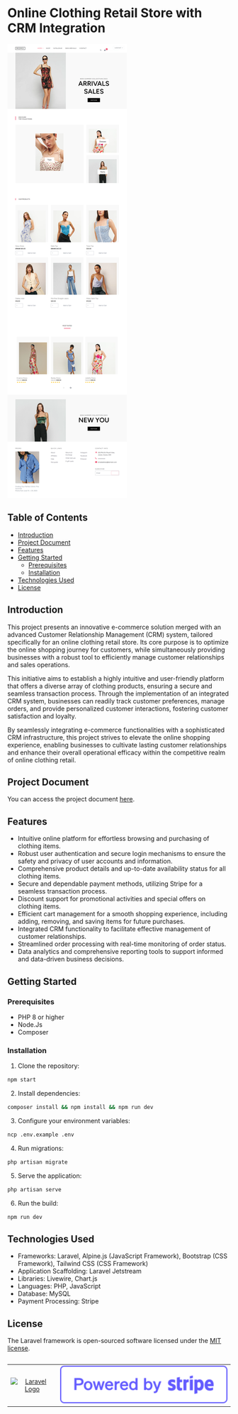 <h1>Online Clothing Retail Store with CRM Integration</h1>

<img src="public/admin/assets/images/ReadMe.png">

## Table of Contents
- [Introduction](#introduction)
- [Project Document](#document)
- [Features](#features)
- [Getting Started](#getting-started)
    - [Prerequisites](#prerequisites)
    - [Installation](#installation)
- [Technologies Used](#usage)
- [License](#license)

## Introduction <a name="introduction"></a>

This project presents an innovative e-commerce solution merged with an advanced Customer Relationship Management (CRM) system, tailored specifically for an online clothing retail store. Its core purpose is to optimize the online shopping journey for customers, while simultaneously providing businesses with a robust tool to efficiently manage customer relationships and sales operations.

This initiative aims to establish a highly intuitive and user-friendly platform that offers a diverse array of clothing products, ensuring a secure and seamless transaction process. Through the implementation of an integrated CRM system, businesses can readily track customer preferences, manage orders, and provide personalized customer interactions, fostering customer satisfaction and loyalty.

By seamlessly integrating e-commerce functionalities with a sophisticated CRM infrastructure, this project strives to elevate the online shopping experience, enabling businesses to cultivate lasting customer relationships and enhance their overall operational efficacy within the competitive realm of online clothing retail.

## Project Document <a name="document"><a/>

You can access the project document [here](Documents/SSP2-FinalReport-CB010303.pdf).

## Features <a name="features"></a>

- Intuitive online platform for effortless browsing and purchasing of clothing items.
- Robust user authentication and secure login mechanisms to ensure the safety and privacy of user accounts and information.
- Comprehensive product details and up-to-date availability status for all clothing items.
- Secure and dependable payment methods, utilizing Stripe for a seamless transaction process.
- Discount support for promotional activities and special offers on clothing items.
- Efficient cart management for a smooth shopping experience, including adding, removing, and saving items for future purchases.
- Integrated CRM functionality to facilitate effective management of customer relationships.
- Streamlined order processing with real-time monitoring of order status.
- Data analytics and comprehensive reporting tools to support informed and data-driven business decisions.

## Getting Started <a name="getting-started"></a>

### Prerequisites <a name="prerequisites"></a>

- PHP 8 or higher
- Node.Js
- Composer 

### Installation <a name="installation"></a>

1. Clone the repository:

```bash
npm start
```

2. Install dependencies:
   
```bash
composer install && npm install && npm run dev
```
   
3. Configure your environment variables:

```bash
ncp .env.example .env
```

4. Run migrations:

```bash
php artisan migrate
```

5. Serve the application:

```bash
php artisan serve
```

6. Run the build:

```bash
npm run dev
```


## Technologies Used <a name="usage"></a>

- Frameworks: Laravel, Alpine.js (JavaScript Framework), Bootstrap (CSS 
Framework), Tailwind CSS (CSS Framework) 
- Application Scaffolding: Laravel Jetstream 
- Libraries: Livewire, Chart.js
- Languages: PHP, JavaScript
- Database: MySQL
- Payment Processing: Stripe

## License <a name="license"></a>

The Laravel framework is open-sourced software licensed under the [MIT license](https://opensource.org/licenses/MIT).


<table style="border-collapse: collapse;">
<table style="border: none; border-collapse: collapse;">
  <tr>
    <td style="border: none;">
      <p align="center">
        <a href="https://laravel.com" target="_blank">
          <img src="https://raw.githubusercontent.com/laravel/art/master/logo-lockup/5%20SVG/2%20CMYK/1%20Full%20Color/laravel-logolockup-cmyk-red.svg" width="400" alt="Laravel Logo">
        </a>
      </p>
    </td>
    <td style="border: none;">
      <img src="public/admin/assets/images/StripeLogo.svg" width="400" alt="Stripe Logo">
    </td>
  </tr>
</table>







